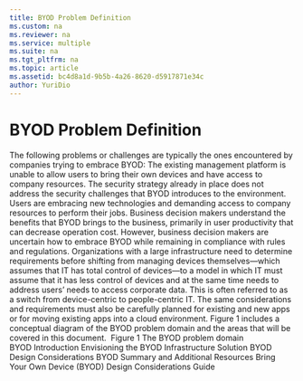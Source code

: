 ```yaml
---
title: BYOD Problem Definition
ms.custom: na
ms.reviewer: na
ms.service: multiple
ms.suite: na
ms.tgt_pltfrm: na
ms.topic: article
ms.assetid: bc4d8a1d-9b5b-4a26-8620-d5917871e34c
author: YuriDio
---
```

# BYOD Problem Definition
<?xml version="1.0" encoding="utf-8"?>
<developerConceptualDocument xmlns="http://ddue.schemas.microsoft.com/authoring/2003/5" xmlns:xlink="http://www.w3.org/1999/xlink" xmlns:xsi="http://www.w3.org/2001/XMLSchema-instance" xsi:schemaLocation="http://ddue.schemas.microsoft.com/authoring/2003/5 http://dduestorage.blob.core.windows.net/ddueschema/developer.xsd">
  <introduction>
    <para>The following problems or challenges are typically the ones encountered by companies trying to embrace BYOD:</para>
    <list class="bullet">
      <listItem>
        <para>The existing management platform is unable to allow users to bring their own devices and have access to company resources. </para>
      </listItem>
      <listItem>
        <para>The security strategy already in place does not address the security challenges that BYOD introduces to the environment. </para>
      </listItem>
      <listItem>
        <para>Users are embracing new technologies and demanding access to company resources to perform their jobs. </para>
      </listItem>
      <listItem>
        <para>Business decision makers understand the benefits that BYOD brings to the business, primarily in user productivity that can decrease operation cost. However, business decision makers are uncertain how to embrace BYOD while remaining in compliance with rules and regulations.</para>
      </listItem>
    </list>
    <para>Organizations with a large infrastructure need to determine requirements before shifting from managing devices themselves—which assumes that IT has total control of devices—to a model in which IT must assume that it has less control of devices and at the same time needs to address users’ needs to access corporate data. This is often referred to as a switch from device-centric to people-centric IT. The same considerations and requirements must also be carefully planned for existing and new apps or for moving existing apps into a cloud environment. Figure 1 includes a conceptual diagram of the BYOD problem domain and the areas that will be covered in this document.</para>
    <para address="BKMK_Figure1">
      <mediaLinkInline>
        <image xlink:href="527f7f7c-d327-4341-86af-f11a0dd97afa" />
      </mediaLinkInline>
    </para>
    <para>
      <legacyBold>Figure 1 The BYOD problem domain</legacyBold>
    </para>
  </introduction>
  <section>
    <title>See also</title>
    <content>
      <list class="bullet">
        <listItem>
          <para>
            <link xlink:href="0da8559b-8371-40c6-aa10-0439aa24e130">BYOD Introduction</link>
          </para>
        </listItem>
        <listItem>
          <para>
            <link xlink:href="ecb6271f-8f38-42bd-aae7-10ba5e17a5f1">Envisioning the BYOD Infrastructure Solution</link>
          </para>
        </listItem>
        <listItem>
          <para>
            <link xlink:href="a6319952-e9cd-4308-b9b9-b2e6005e6506">BYOD Design Considerations</link>
          </para>
        </listItem>
        <listItem>
          <para>
            <link xlink:href="423c1de5-db20-4327-8c3b-a39b830cb58b">BYOD Summary and Additional Resources</link>
          </para>
        </listItem>
        <listItem>
          <para>
            <link xlink:href="ed940ba8-866c-477f-a59b-beb620300a79">Bring Your Own Device (BYOD) Design Considerations Guide</link>
            <link xlink:href="ed940ba8-866c-477f-a59b-beb620300a79" />
          </para>
        </listItem>
      </list>
    </content>
  </section>
  <relatedTopics />
</developerConceptualDocument>